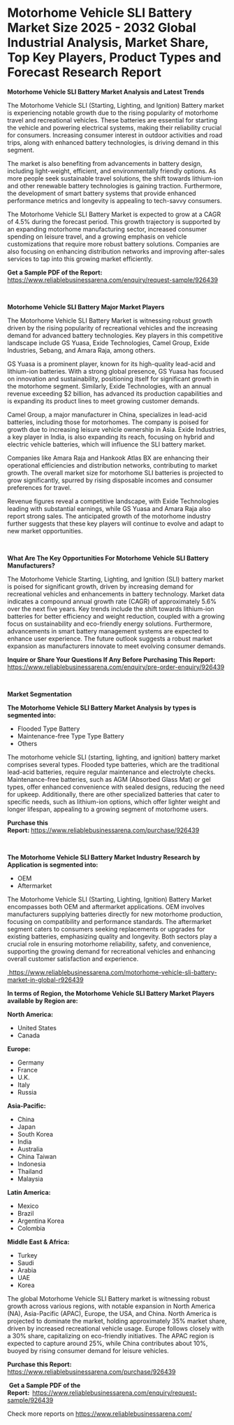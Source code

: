 <p><h1>Motorhome Vehicle SLI Battery Market Size 2025 - 2032 Global Industrial Analysis, Market Share, Top Key Players, Product Types and Forecast Research Report</h1></p><p><strong>Motorhome Vehicle SLI Battery Market Analysis and Latest Trends</strong></p>
<p><p>The Motorhome Vehicle SLI (Starting, Lighting, and Ignition) Battery market is experiencing notable growth due to the rising popularity of motorhome travel and recreational vehicles. These batteries are essential for starting the vehicle and powering electrical systems, making their reliability crucial for consumers. Increasing consumer interest in outdoor activities and road trips, along with enhanced battery technologies, is driving demand in this segment.</p><p>The market is also benefiting from advancements in battery design, including light-weight, efficient, and environmentally friendly options. As more people seek sustainable travel solutions, the shift towards lithium-ion and other renewable battery technologies is gaining traction. Furthermore, the development of smart battery systems that provide enhanced performance metrics and longevity is appealing to tech-savvy consumers.</p><p>The Motorhome Vehicle SLI Battery Market is expected to grow at a CAGR of 4.5% during the forecast period. This growth trajectory is supported by an expanding motorhome manufacturing sector, increased consumer spending on leisure travel, and a growing emphasis on vehicle customizations that require more robust battery solutions. Companies are also focusing on enhancing distribution networks and improving after-sales services to tap into this growing market efficiently.</p></p>
<p><strong>Get a Sample PDF of the Report:&nbsp;</strong> <a href="https://www.reliablebusinessarena.com/enquiry/request-sample/926439?utm_campaign=3211&utm_medium=2&utm_source=Github&utm_content=ia&utm_term=24032025&utm_id=motorhome-vehicle-sli-battery">https://www.reliablebusinessarena.com/enquiry/request-sample/926439</a></p>
<p>&nbsp;</p>
<p><strong>Motorhome Vehicle SLI Battery Major Market Players</strong></p>
<p><p>The Motorhome Vehicle SLI Battery Market is witnessing robust growth driven by the rising popularity of recreational vehicles and the increasing demand for advanced battery technologies. Key players in this competitive landscape include GS Yuasa, Exide Technologies, Camel Group, Exide Industries, Sebang, and Amara Raja, among others.</p><p>GS Yuasa is a prominent player, known for its high-quality lead-acid and lithium-ion batteries. With a strong global presence, GS Yuasa has focused on innovation and sustainability, positioning itself for significant growth in the motorhome segment. Similarly, Exide Technologies, with an annual revenue exceeding $2 billion, has advanced its production capabilities and is expanding its product lines to meet growing customer demands.</p><p>Camel Group, a major manufacturer in China, specializes in lead-acid batteries, including those for motorhomes. The company is poised for growth due to increasing leisure vehicle ownership in Asia. Exide Industries, a key player in India, is also expanding its reach, focusing on hybrid and electric vehicle batteries, which will influence the SLI battery market.</p><p>Companies like Amara Raja and Hankook Atlas BX are enhancing their operational efficiencies and distribution networks, contributing to market growth. The overall market size for motorhome SLI batteries is projected to grow significantly, spurred by rising disposable incomes and consumer preferences for travel.</p><p>Revenue figures reveal a competitive landscape, with Exide Technologies leading with substantial earnings, while GS Yuasa and Amara Raja also report strong sales. The anticipated growth of the motorhome industry further suggests that these key players will continue to evolve and adapt to new market opportunities.</p></p>
<p>&nbsp;</p>
<p><strong>What Are The Key Opportunities For Motorhome Vehicle SLI Battery Manufacturers?</strong></p>
<p><p>The Motorhome Vehicle Starting, Lighting, and Ignition (SLI) battery market is poised for significant growth, driven by increasing demand for recreational vehicles and enhancements in battery technology. Market data indicates a compound annual growth rate (CAGR) of approximately 5.6% over the next five years. Key trends include the shift towards lithium-ion batteries for better efficiency and weight reduction, coupled with a growing focus on sustainability and eco-friendly energy solutions. Furthermore, advancements in smart battery management systems are expected to enhance user experience. The future outlook suggests a robust market expansion as manufacturers innovate to meet evolving consumer demands.</p></p>
<p><strong>Inquire or Share Your Questions If Any Before Purchasing This Report:</strong> <a href="https://www.reliablebusinessarena.com/enquiry/pre-order-enquiry/926439?utm_campaign=3211&utm_medium=2&utm_source=Github&utm_content=ia&utm_term=24032025&utm_id=motorhome-vehicle-sli-battery">https://www.reliablebusinessarena.com/enquiry/pre-order-enquiry/926439</a></p>
<p>&nbsp;</p>
<p><strong>Market Segmentation</strong></p>
<p><strong>The Motorhome Vehicle SLI Battery Market Analysis by types is segmented into:</strong></p>
<p><ul><li>Flooded Type Battery</li><li>Maintenance-free Type Type Battery</li><li>Others</li></ul></p>
<p><p>The motorhome vehicle SLI (starting, lighting, and ignition) battery market comprises several types. Flooded type batteries, which are the traditional lead-acid batteries, require regular maintenance and electrolyte checks. Maintenance-free batteries, such as AGM (Absorbed Glass Mat) or gel types, offer enhanced convenience with sealed designs, reducing the need for upkeep. Additionally, there are other specialized batteries that cater to specific needs, such as lithium-ion options, which offer lighter weight and longer lifespan, appealing to a growing segment of motorhome users.</p></p>
<p><strong>Purchase this Report:&nbsp;</strong><a href="https://www.reliablebusinessarena.com/purchase/926439?utm_campaign=3211&utm_medium=2&utm_source=Github&utm_content=ia&utm_term=24032025&utm_id=motorhome-vehicle-sli-battery">https://www.reliablebusinessarena.com/purchase/926439</a></p>
<p>&nbsp;</p>
<p><strong>The Motorhome Vehicle SLI Battery Market Industry Research by Application is segmented into:</strong></p>
<p><ul><li>OEM</li><li>Aftermarket</li></ul></p>
<p><p>The Motorhome Vehicle SLI (Starting, Lighting, Ignition) Battery Market encompasses both OEM and aftermarket applications. OEM involves manufacturers supplying batteries directly for new motorhome production, focusing on compatibility and performance standards. The aftermarket segment caters to consumers seeking replacements or upgrades for existing batteries, emphasizing quality and longevity. Both sectors play a crucial role in ensuring motorhome reliability, safety, and convenience, supporting the growing demand for recreational vehicles and enhancing overall customer satisfaction and experience.</p></p>
<p><a href="https://www.reliablebusinessarena.com/motorhome-vehicle-sli-battery-market-in-global-r926439?utm_campaign=3211&utm_medium=2&utm_source=Github&utm_content=ia&utm_term=24032025&utm_id=motorhome-vehicle-sli-battery">&nbsp;https://www.reliablebusinessarena.com/motorhome-vehicle-sli-battery-market-in-global-r926439</a></p>
<p><strong>In terms of Region, the Motorhome Vehicle SLI Battery Market Players available by Region are:</strong></p>
<p>
    <p> <strong> North America: </strong>
        <ul>
            <li>United States</li>
            <li>Canada</li>
        </ul>
        </p> 
    <p> <strong> Europe: </strong>
        <ul>
            <li>Germany</li>
            <li>France</li>
            <li>U.K.</li>
            <li>Italy</li>
            <li>Russia</li>
        </ul>
        </p> 
    <p> <strong> Asia-Pacific: </strong>
        <ul>
            <li>China</li>
            <li>Japan</li>
            <li>South Korea</li>
            <li>India</li>
            <li>Australia</li>
            <li>China Taiwan</li>
            <li>Indonesia</li>
            <li>Thailand</li>
            <li>Malaysia</li>
        </ul>
        </p> 
    <p> <strong> Latin America: </strong>
        <ul>
            <li>Mexico</li>
            <li>Brazil</li>
            <li>Argentina Korea</li>
            <li>Colombia</li>
        </ul>
        </p> 
    <p> <strong> Middle East & Africa: </strong>
        <ul>
            <li>Turkey</li>
            <li>Saudi</li>
            <li>Arabia</li>
            <li>UAE</li>
            <li>Korea</li>
        </ul>
    </p>
    </p>
<p><p>The global Motorhome Vehicle SLI Battery market is witnessing robust growth across various regions, with notable expansion in North America (NA), Asia-Pacific (APAC), Europe, the USA, and China. North America is projected to dominate the market, holding approximately 35% market share, driven by increased recreational vehicle usage. Europe follows closely with a 30% share, capitalizing on eco-friendly initiatives. The APAC region is expected to capture around 25%, while China contributes about 10%, buoyed by rising consumer demand for leisure vehicles.</p></p>
<p><strong>Purchase this Report: </strong><a href="https://www.reliablebusinessarena.com/purchase/926439?utm_campaign=3211&utm_medium=2&utm_source=Github&utm_content=ia&utm_term=24032025&utm_id=motorhome-vehicle-sli-battery">https://www.reliablebusinessarena.com/purchase/926439</a></p>
<p>&nbsp;<strong>Get a Sample PDF of the Report:&nbsp;&nbsp;</strong><a href="https://www.reliablebusinessarena.com/enquiry/request-sample/926439?utm_campaign=3211&utm_medium=2&utm_source=Github&utm_content=ia&utm_term=24032025&utm_id=motorhome-vehicle-sli-battery">https://www.reliablebusinessarena.com/enquiry/request-sample/926439</a></p>
<p><strong></strong></p>
<p>Check more reports on <a href="https://www.reliablebusinessarena.com/?utm_campaign=3211&utm_medium=2&utm_source=Github&utm_content=ia&utm_term=24032025&utm_id=motorhome-vehicle-sli-battery">https://www.reliablebusinessarena.com/</a></p>